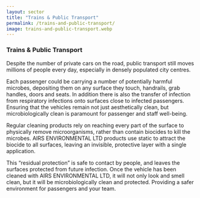 ```yaml
---
layout: sector
title: "Trains & Public Transport"
permalink: /trains-and-public-transport/
image: trains-and-public-transport.webp
---
```


<!-- # TRAINS & PUBLIC TRANSPORT
## Protect Your Transport
Protect against bacteria, viruses and infection outbreaks using molecular bonding technology.

## AIRS ENVIRONMENTAL
### Introduction – A Safer Environment
The unique protective layer used in ​AIRS ENVIRONMENTAL LTD products ensures your guest environment is microbiologically clean, providing a healthier guest experience. -->

### Trains & Public Transport
Despite the number of private cars on the road, public transport still moves millions of people every day, especially in densely populated city centres.

Each passenger could be carrying a number of potentially harmful microbes, depositing them on any surface they touch, handrails, grab handles, doors and seats. In addition there is also the transfer of infection from respiratory infections onto surfaces close to infected passengers. Ensuring that the vehicles remain not just aesthetically clean, but microbiologically clean is paramount for passenger and staff well-being.

Regular cleaning products rely on reaching every part of the surface to physically remove microorganisms, rather than contain biocides to kill the microbes. AIRS ENVIRONMENTAL LTD products use static to attract the biocide to all surfaces, leaving an invisible, protective layer with a single application.

This “residual protection” is safe to contact by people, and leaves the surfaces protected from future infection. Once the vehicle has been cleaned with AIRS ENVIRONMENTAL LTD, it will not only look and smell clean, but it will be microbiologically clean and protected. Providing a safer environment for passengers and your team.